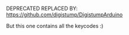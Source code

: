 DEPRECATED REPLACED BY: https://github.com/digistump/DigistumpArduino

But this one contains all the keycodes :)
